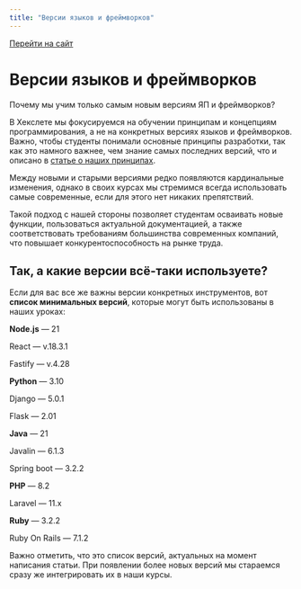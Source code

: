 ```yaml
---
title: "Версии языков и фреймворков"
---
```


[Перейти на сайт](https://ru.hexlet.io)

# Версии языков и фреймворков

Почему мы учим только самым новым версиям ЯП и фреймворков?

В Хекслете мы фокусируемся на обучении принципам и концепциям программирования, а не на конкретных версиях языков и фреймворков. Важно, чтобы студенты понимали основные принципы разработки, так как это намного важнее, чем знание самых последних версий, что и описано в [статье о наших принципах](https://ru.hexlet.io/pages/principles).

Между новыми и старыми версиями редко появляются кардинальные изменения, однако в своих курсах мы стремимся всегда использовать самые современные, если для этого нет никаких препятствий.

Такой подход с нашей стороны позволяет студентам осваивать новые функции, пользоваться актуальной документацией, а также соответствовать требованиям большинства современных компаний, что повышает конкурентоспособность на рынке труда.

## Так, а какие версии всё-таки используете?

Если для вас все же важны версии конкретных инструментов, вот **список минимальных версий**, которые могут быть использованы в наших уроках:

**Node.js** — 21

React — v.18.3.1

Fastify — v.4.28

**Python** — 3.10

Django — 5.0.1

Flask — 2.01

**Java** — 21

Javalin — 6.1.3

Spring boot — 3.2.2

**PHP** — 8.2

Laravel — 11.x

**Ruby** — 3.2.2

Ruby On Rails — 7.1.2

Важно отметить, что это список версий, актуальных на момент написания статьи. При появлении более новых версий мы стараемся сразу же интегрировать их в наши курсы.
